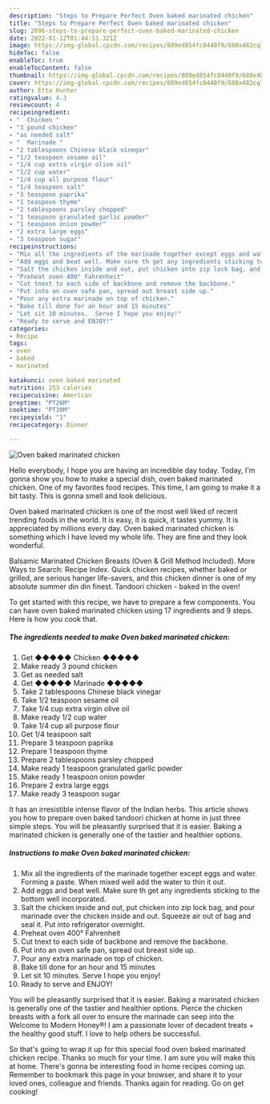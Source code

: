 ```yaml
---
description: "Steps to Prepare Perfect Oven baked marinated chicken"
title: "Steps to Prepare Perfect Oven baked marinated chicken"
slug: 2696-steps-to-prepare-perfect-oven-baked-marinated-chicken
date: 2022-01-12T01:44:51.321Z
image: https://img-global.cpcdn.com/recipes/889ed854fc8440f9/680x482cq70/oven-baked-marinated-chicken-recipe-main-photo.jpg
hideToc: false
enableToc: true
enableTocContent: false
thumbnail: https://img-global.cpcdn.com/recipes/889ed854fc8440f9/680x482cq70/oven-baked-marinated-chicken-recipe-main-photo.jpg
cover: https://img-global.cpcdn.com/recipes/889ed854fc8440f9/680x482cq70/oven-baked-marinated-chicken-recipe-main-photo.jpg
author: Etta Hunter
ratingvalue: 4.3
reviewcount: 4
recipeingredient:
- "  Chicken "
- "3 pound chicken"
- "as needed salt"
- "  Marinade "
- "2 tablespoons Chinese black vinegar"
- "1/2 teaspoon sesame oil"
- "1/4 cup extra virgin olive oil"
- "1/2 cup water"
- "1/4 cup all purpose flour"
- "1/4 teaspoon salt"
- "3 teaspoon paprika"
- "1 teaspoon thyme"
- "2 tablespoons parsley chopped"
- "1 teaspoon granulated garlic powder"
- "1 teaspoon onion powder"
- "2 extra large eggs"
- "3 teaspoon sugar"
recipeinstructions:
- "Mix all the ingredients of the marinade together except eggs and water.  Forming a paste. When mixed well add the water to thin it out."
- "Add eggs and beat well. Make sure th get any ingredients sticking to the bottom well incorporated."
- "Salt the chicken inside and out, put chicken into zip lock bag, and pour marinade over the chicken inside and out. Squeeze air out of bag and seal it. Put into refrigerator overnight."
- "Preheat oven 400° Fahrenheit"
- "Cut tnext to each side of backbone and remove the backbone."
- "Put into an oven safe pan, spread out breast side up."
- "Pour any extra marinade on top of chicken."
- "Bake till done for an hour and 15 minutes"
- "Let sit 10 minutes.  Serve I hope you enjoy!"
- "Ready to serve and ENJOY!"
categories:
- Recipe
tags:
- oven
- baked
- marinated

katakunci: oven baked marinated 
nutrition: 253 calories
recipecuisine: American
preptime: "PT26M"
cooktime: "PT30M"
recipeyield: "1"
recipecategory: Dinner

---
```



![Oven baked marinated chicken](https://img-global.cpcdn.com/recipes/889ed854fc8440f9/680x482cq70/oven-baked-marinated-chicken-recipe-main-photo.jpg)

Hello everybody, I hope you are having an incredible day today. Today, I'm gonna show you how to make a special dish, oven baked marinated chicken. One of my favorites food recipes. This time, I am going to make it a bit tasty. This is gonna smell and look delicious.

Oven baked marinated chicken is one of the most well liked of recent trending foods in the world. It is easy, it is quick, it tastes yummy. It is appreciated by millions every day. Oven baked marinated chicken is something which I have loved my whole life. They are fine and they look wonderful.

Balsamic Marinated Chicken Breasts (Oven &amp; Grill Method Included). More Ways to Search: Recipe Index. Quick chicken recipes, whether baked or grilled, are serious hanger life-savers, and this chicken dinner is one of my absolute summer din din finest. Tandoori chicken - baked in the oven!


To get started with this recipe, we have to prepare a few components. You can have oven baked marinated chicken using 17 ingredients and 9 steps. Here is how you cook that.

<!--inarticleads1-->

##### The ingredients needed to make Oven baked marinated chicken:

1. Get  ◆◆◆◆◆ Chicken ◆◆◆◆◆
1. Make ready 3 pound chicken
1. Get as needed salt
1. Get  ◆◆◆◆◆ Marinade ◆◆◆◆◆
1. Take 2 tablespoons Chinese black vinegar
1. Take 1/2 teaspoon sesame oil
1. Take 1/4 cup extra virgin olive oil
1. Make ready 1/2 cup water
1. Take 1/4 cup all purpose flour
1. Get 1/4 teaspoon salt
1. Prepare 3 teaspoon paprika
1. Prepare 1 teaspoon thyme
1. Prepare 2 tablespoons parsley chopped
1. Make ready 1 teaspoon granulated garlic powder
1. Make ready 1 teaspoon onion powder
1. Prepare 2 extra large eggs
1. Make ready 3 teaspoon sugar


It has an irresistible intense flavor of the Indian herbs. This article shows you how to prepare oven baked tandoori chicken at home in just three simple steps. You will be pleasantly surprised that it is easier. Baking a marinated chicken is generally one of the tastier and healthier options. 

<!--inarticleads2-->

##### Instructions to make Oven baked marinated chicken:

1. Mix all the ingredients of the marinade together except eggs and water.  Forming a paste. When mixed well add the water to thin it out.
1. Add eggs and beat well. Make sure th get any ingredients sticking to the bottom well incorporated.
1. Salt the chicken inside and out, put chicken into zip lock bag, and pour marinade over the chicken inside and out. Squeeze air out of bag and seal it. Put into refrigerator overnight.
1. Preheat oven 400° Fahrenheit
1. Cut tnext to each side of backbone and remove the backbone.
1. Put into an oven safe pan, spread out breast side up.
1. Pour any extra marinade on top of chicken.
1. Bake till done for an hour and 15 minutes
1. Let sit 10 minutes.  Serve I hope you enjoy!
1. Ready to serve and ENJOY!

You will be pleasantly surprised that it is easier. Baking a marinated chicken is generally one of the tastier and healthier options. Pierce the chicken breasts with a fork all over to ensure the marinade can seep into the Welcome to Modern Honey®! I am a passionate lover of decadent treats + the healthy good stuff. I love to help others be successful. 

So that's going to wrap it up for this special food oven baked marinated chicken recipe. Thanks so much for your time. I am sure you will make this at home. There's gonna be interesting food in home recipes coming up. Remember to bookmark this page in your browser, and share it to your loved ones, colleague and friends. Thanks again for reading. Go on get cooking!
